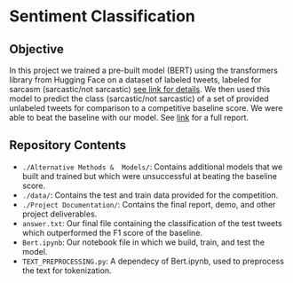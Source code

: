 # Sentiment Classification 
## Objective
In this project we trained a pre-built model (BERT) using the transformers library from Hugging Face on a dataset of labeled tweets, labeled for sarcasm (sarcastic/not sarcastic) [see link for details](data_description.md). We then used this model to predict the class (sarcastic/not sarcastic) of a set of provided unlabeled tweets for comparison to a competitive baseline score. We were able to beat the baseline with our model. See [link](https://steve303.github.io/NLP-SentimentClassification/Project%20Documentation/final_summary.pdf) for a full report. 
## Repository Contents
- `./Alternative Methods &  Models/`: Contains additional models that we built and trained but which were unsuccessful at beating the baseline score.
- `./data/`: Contains the test and train data provided for the competition.
- `./Project Documentation/`: Contains the final report, demo, and other project deliverables.
- `answer.txt`: Our final file containing the classification of the test tweets which outperformed the F1 score of the baseline.
- `Bert.ipynb`: Our notebook file in which we build, train, and test the model. 
- `TEXT_PREPROCESSING.py`: A dependecy of Bert.ipynb, used to preprocess the text for tokenization. 
